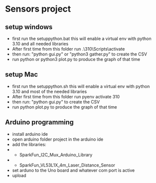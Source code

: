 # Sensors project #
## setup windows ##
* first run the setuppython.bat this will enable a virtual env with python 3.10 and all needed libraries
* After first time from this folder run .\310\Scripts\activate
* then run: "python gui.py" or "python3 gather.py" to create the CSV
* run python or python3 plot.py <csv file> to produce the graph of that time
## setup Mac ##
* first run the setuppython.sh this will enable a virtual env with python 3.10 and most of the needed libraries
* After first time from this folder run pyenv activate 310
* then run: "python gui.py" to create the CSV
* run python plot.py <csv file> to produce the graph of that time


## Arduino programming
* install arduino ide
* open arduino folder project in the arduino ide
* add the libraries:
* * SparkFun_I2C_Mux_Arduino_Library
* * SparkFun_VL53L1X_4m_Laser_Distance_Sensor
* set arduno to the Uno board and whatever com port is active
* upload
